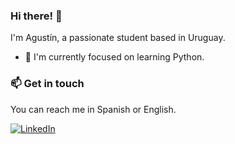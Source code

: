
### Hi there! 👋

I'm Agustín, a passionate student based in Uruguay.

- 🌱 I'm currently focused on learning Python.

### 📫 Get in touch

You can reach me in Spanish or English.

[![LinkedIn](https://img.shields.io/badge/LinkedIn-Connect-blue)](https://www.linkedin.com/in/agustincantero)
